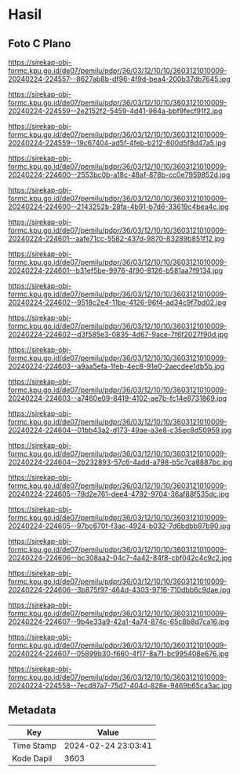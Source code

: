 # Hasil

## Foto C Plano

https://sirekap-obj-formc.kpu.go.id/de07/pemilu/pdpr/36/03/12/10/10/3603121010009-20240224-224557--8627ab8b-df96-4f9d-bea4-200b37db7645.jpg

https://sirekap-obj-formc.kpu.go.id/de07/pemilu/pdpr/36/03/12/10/10/3603121010009-20240224-224559--2e2152f2-5459-4d41-964a-bbf9fecf91f2.jpg

https://sirekap-obj-formc.kpu.go.id/de07/pemilu/pdpr/36/03/12/10/10/3603121010009-20240224-224559--19c67404-ad5f-4feb-b212-800d5f8d47a5.jpg

https://sirekap-obj-formc.kpu.go.id/de07/pemilu/pdpr/36/03/12/10/10/3603121010009-20240224-224600--2553bc0b-a18c-48af-878b-cc0e7959852d.jpg

https://sirekap-obj-formc.kpu.go.id/de07/pemilu/pdpr/36/03/12/10/10/3603121010009-20240224-224600--2143252b-28fa-4b91-b7d6-33619c4bea4c.jpg

https://sirekap-obj-formc.kpu.go.id/de07/pemilu/pdpr/36/03/12/10/10/3603121010009-20240224-224601--aafe71cc-5582-437d-9870-83289b851f12.jpg

https://sirekap-obj-formc.kpu.go.id/de07/pemilu/pdpr/36/03/12/10/10/3603121010009-20240224-224601--b31ef5be-9976-4f90-8126-b581aa7f9134.jpg

https://sirekap-obj-formc.kpu.go.id/de07/pemilu/pdpr/36/03/12/10/10/3603121010009-20240224-224602--9518c2e4-11be-4126-96f4-ad34c9f7bd02.jpg

https://sirekap-obj-formc.kpu.go.id/de07/pemilu/pdpr/36/03/12/10/10/3603121010009-20240224-224602--d3f585e3-0835-4d67-9ace-7f6f2027f90d.jpg

https://sirekap-obj-formc.kpu.go.id/de07/pemilu/pdpr/36/03/12/10/10/3603121010009-20240224-224603--a9aa5efa-1feb-4ec8-91e0-2aecdee1db5b.jpg

https://sirekap-obj-formc.kpu.go.id/de07/pemilu/pdpr/36/03/12/10/10/3603121010009-20240224-224603--a7460e09-8419-4102-ae7b-fc14e8731869.jpg

https://sirekap-obj-formc.kpu.go.id/de07/pemilu/pdpr/36/03/12/10/10/3603121010009-20240224-224604--01bb43a2-d173-49ae-a3e8-c35ec8d50959.jpg

https://sirekap-obj-formc.kpu.go.id/de07/pemilu/pdpr/36/03/12/10/10/3603121010009-20240224-224604--2b232893-57c6-4add-a798-b5c7ca8887bc.jpg

https://sirekap-obj-formc.kpu.go.id/de07/pemilu/pdpr/36/03/12/10/10/3603121010009-20240224-224605--79d2e761-dee4-4792-9704-36af88f535dc.jpg

https://sirekap-obj-formc.kpu.go.id/de07/pemilu/pdpr/36/03/12/10/10/3603121010009-20240224-224605--97bc670f-f3ac-4924-b032-7d6bdbb97b90.jpg

https://sirekap-obj-formc.kpu.go.id/de07/pemilu/pdpr/36/03/12/10/10/3603121010009-20240224-224606--bc308aa2-04c7-4a42-84f8-cbf042c4c9c2.jpg

https://sirekap-obj-formc.kpu.go.id/de07/pemilu/pdpr/36/03/12/10/10/3603121010009-20240224-224606--3b875f97-464d-4303-9716-710dbb6c9dae.jpg

https://sirekap-obj-formc.kpu.go.id/de07/pemilu/pdpr/36/03/12/10/10/3603121010009-20240224-224607--9b4e33a9-42a1-4a74-874c-65c8b8d7ca16.jpg

https://sirekap-obj-formc.kpu.go.id/de07/pemilu/pdpr/36/03/12/10/10/3603121010009-20240224-224607--05899b30-f660-4f17-8a71-bc995408e676.jpg

https://sirekap-obj-formc.kpu.go.id/de07/pemilu/pdpr/36/03/12/10/10/3603121010009-20240224-224558--7ecd87a7-75d7-404d-828e-9469b65ca3ac.jpg


## Metadata

| Key        | Value               |
| ---------- | ------------------- |
| Time Stamp | 2024-02-24 23:03:41 |
| Kode Dapil | 3603                |



